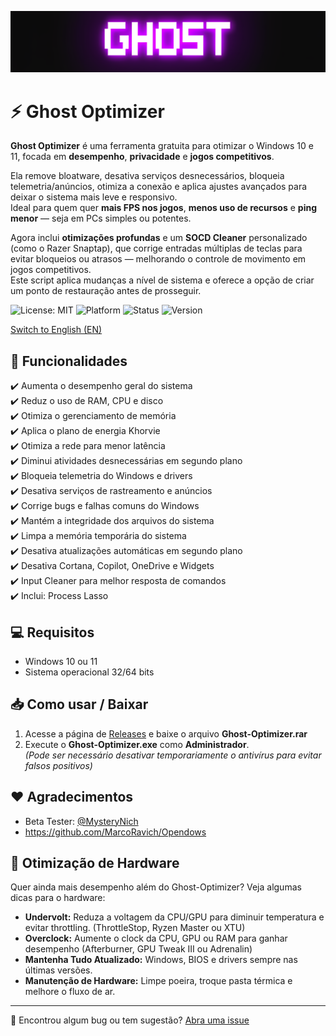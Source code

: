 ![Logo](https://github.com/louzkk/Ghost-Optimizer/blob/e70941415963195a2192215ff950054b26ade25b/Resources/newbanner.png)

# ⚡ Ghost Optimizer

**Ghost Optimizer** é uma ferramenta gratuita para otimizar o Windows 10 e 11, focada em **desempenho**, **privacidade** e **jogos competitivos**.

Ela remove bloatware, desativa serviços desnecessários, bloqueia telemetria/anúncios, otimiza a conexão e aplica ajustes avançados para deixar o sistema mais leve e responsivo.  
Ideal para quem quer **mais FPS nos jogos**, **menos uso de recursos** e **ping menor** — seja em PCs simples ou potentes.

Agora inclui **otimizações profundas** e um **SOCD Cleaner** personalizado (como o Razer Snaptap), que corrige entradas múltiplas de teclas para evitar bloqueios ou atrasos — melhorando o controle de movimento em jogos competitivos.  
Este script aplica mudanças a nível de sistema e oferece a opção de criar um ponto de restauração antes de prosseguir.

![License: MIT](https://img.shields.io/badge/License-MIT-yellow.svg) 
![Platform](https://img.shields.io/badge/platform-Windows-blue) 
![Status](https://img.shields.io/badge/status-beta-red) 
![Version](https://img.shields.io/badge/version-3.0.0-blue) 

[Switch to English (EN)](README.md)


## 🚀 Funcionalidades

✔️ Aumenta o desempenho geral do sistema  
✔️ Reduz o uso de RAM, CPU e disco  
✔️ Otimiza o gerenciamento de memória  
✔️ Aplica o plano de energia Khorvie  
✔️ Otimiza a rede para menor latência  
✔️ Diminui atividades desnecessárias em segundo plano  
✔️ Bloqueia telemetria do Windows e drivers  
✔️ Desativa serviços de rastreamento e anúncios  
✔️ Corrige bugs e falhas comuns do Windows  
✔️ Mantém a integridade dos arquivos do sistema  
✔️ Limpa a memória temporária do sistema  
✔️ Desativa atualizações automáticas em segundo plano  
✔️ Desativa Cortana, Copilot, OneDrive e Widgets  
✔️ Input Cleaner para melhor resposta de comandos  
✔️ Inclui: Process Lasso  


## 💻 Requisitos

- Windows 10 ou 11  
- Sistema operacional 32/64 bits  


## 📥 Como usar / Baixar

1. Acesse a página de [Releases](https://github.com/louzkk/Ghost-Optimizer/releases) e baixe o arquivo **Ghost-Optimizer.rar**  
2. Execute o **Ghost-Optimizer.exe** como **Administrador**.  
   *(Pode ser necessário desativar temporariamente o antivírus para evitar falsos positivos)*


## ❤️ Agradecimentos

- Beta Tester: [@MysteryNich](https://github.com/MysteryNich)  
- https://github.com/MarcoRavich/Opendows  


## 🔧 Otimização de Hardware

Quer ainda mais desempenho além do Ghost-Optimizer? Veja algumas dicas para o hardware:  

- **Undervolt:** Reduza a voltagem da CPU/GPU para diminuir temperatura e evitar throttling. (ThrottleStop, Ryzen Master ou XTU)  
- **Overclock:** Aumente o clock da CPU, GPU ou RAM para ganhar desempenho (Afterburner, GPU Tweak III ou Adrenalin)  
- **Mantenha Tudo Atualizado:** Windows, BIOS e drivers sempre nas últimas versões.  
- **Manutenção de Hardware:** Limpe poeira, troque pasta térmica e melhore o fluxo de ar.

---

💬 Encontrou algum bug ou tem sugestão? [Abra uma issue](https://github.com/louzkk/Ghost-Optimizer/issues)

